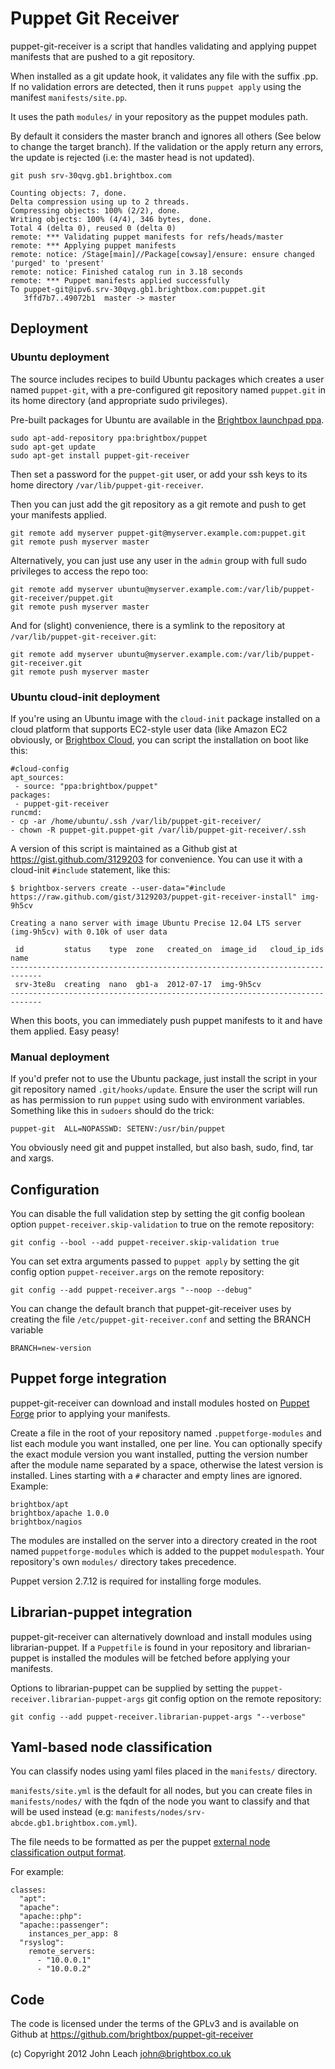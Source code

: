 # Puppet Git Receiver

puppet-git-receiver is a script that handles validating and applying
puppet manifests that are pushed to a git repository.

When installed as a git update hook, it validates any file with the
suffix .pp. If no validation errors are detected, then it runs `puppet
apply` using the manifest `manifests/site.pp`.

It uses the path `modules/` in your repository as the puppet modules
path.

By default it considers the master branch and ignores all others (See
below to change the target branch). If the validation or the apply return
any errors, the update is rejected (i.e: the master head is not updated).

    git push srv-30qvg.gb1.brightbox.com

    Counting objects: 7, done.
    Delta compression using up to 2 threads.
    Compressing objects: 100% (2/2), done.
    Writing objects: 100% (4/4), 346 bytes, done.
    Total 4 (delta 0), reused 0 (delta 0)
    remote: *** Validating puppet manifests for refs/heads/master
    remote: *** Applying puppet manifests
    remote: notice: /Stage[main]//Package[cowsay]/ensure: ensure changed 'purged' to 'present'
    remote: notice: Finished catalog run in 3.18 seconds
    remote: *** Puppet manifests applied successfully
    To puppet-git@ipv6.srv-30qvg.gb1.brightbox.com:puppet.git
       3ffd7b7..49072b1  master -> master

## Deployment

### Ubuntu deployment

The source includes recipes to build Ubuntu packages which creates a
user named `puppet-git`, with a pre-configured git repository named
`puppet.git` in its home directory (and appropriate sudo privileges).

Pre-built packages for Ubuntu are available in the
[Brightbox launchpad ppa](https://launchpad.net/~brightbox/+archive/puppet).

    sudo apt-add-repository ppa:brightbox/puppet
    sudo apt-get update
    sudo apt-get install puppet-git-receiver

Then set a password for the `puppet-git` user, or add your ssh keys to
its home directory `/var/lib/puppet-git-receiver`.

Then you can just add the git repository as a git remote and push to
get your manifests applied.

    git remote add myserver puppet-git@myserver.example.com:puppet.git
	git remote push myserver master

Alternatively, you can just use any user in the `admin` group with
full sudo privileges to access the repo too:

	git remote add myserver ubuntu@myserver.example.com:/var/lib/puppet-git-receiver/puppet.git
	git remote push myserver master

And for (slight) convenience, there is a symlink to the repository at
`/var/lib/puppet-git-receiver.git`:

	git remote add myserver ubuntu@myserver.example.com:/var/lib/puppet-git-receiver.git
	git remote push myserver master

### Ubuntu cloud-init deployment

If you're using an Ubuntu image with the `cloud-init` package
installed on a cloud platform that supports EC2-style user data (like
Amazon EC2 obviously, or [Brightbox Cloud](http://brightbox.com/), you
can script the installation on boot like this:

    #cloud-config
    apt_sources:
     - source: "ppa:brightbox/puppet"
    packages:
     - puppet-git-receiver
    runcmd:
    - cp -ar /home/ubuntu/.ssh /var/lib/puppet-git-receiver/
    - chown -R puppet-git.puppet-git /var/lib/puppet-git-receiver/.ssh

A version of this script is maintained as a Github gist at
https://gist.github.com/3129203 for convenience. You can use it with
a cloud-init `#include` statement, like this:

    $ brightbox-servers create --user-data="#include https://raw.github.com/gist/3129203/puppet-git-receiver-install" img-9h5cv
	
    Creating a nano server with image Ubuntu Precise 12.04 LTS server (img-9h5cv) with 0.10k of user data

     id         status    type  zone   created_on  image_id   cloud_ip_ids  name
    -----------------------------------------------------------------------------
     srv-3te8u  creating  nano  gb1-a  2012-07-17  img-9h5cv
    -----------------------------------------------------------------------------
	
When this boots, you can immediately push puppet manifests to it and
have them applied. Easy peasy!

### Manual deployment

If you'd prefer not to use the Ubuntu package, just install the script
in your git repository named `.git/hooks/update`. Ensure the user the
script will run as has permission to run `puppet` using sudo with
environment variables. Something like this in `sudoers` should do the
trick:

    puppet-git	ALL=NOPASSWD: SETENV:/usr/bin/puppet

You obviously need git and puppet installed, but also bash, sudo,
find, tar and xargs.

## Configuration

You can disable the full validation step by setting the git config
boolean option `puppet-receiver.skip-validation` to true on the remote
repository:

    git config --bool --add puppet-receiver.skip-validation true

You can set extra arguments passed to `puppet apply` by setting the
git config option `puppet-receiver.args` on the remote repository:

    git config --add puppet-receiver.args "--noop --debug"

You can change the default branch that puppet-git-receiver uses by
creating the file `/etc/puppet-git-receiver.conf` and setting the
BRANCH variable

    BRANCH=new-version

## Puppet forge integration

puppet-git-receiver can download and install modules hosted on
[Puppet Forge](http://forge.puppetlabs.com/) prior to applying your
manifests.

Create a file in the root of your repository named
`.puppetforge-modules` and list each module you want installed, one
per line. You can optionally specify the exact module version you want
installed, putting the version number after the module name separated
by a space, otherwise the latest version is installed. Lines starting
with a `#` character and empty lines are ignored. Example:

    brightbox/apt
    brightbox/apache 1.0.0
	brightbox/nagios

The modules are installed on the server into a directory created in
the root named `puppetforge-modules` which is added to the puppet
`modulespath`. Your repository's own `modules/` directory takes
precedence.

Puppet version 2.7.12 is required for installing forge modules.

## Librarian-puppet integration

puppet-git-receiver can alternatively download and install modules using
librarian-puppet. If a `Puppetfile` is found in your repository and
librarian-puppet is installed the modules will be fetched before applying your
manifests.

Options to librarian-puppet can be supplied by setting the
`puppet-receiver.librarian-puppet-args` git config option on the remote
repository:

    git config --add puppet-receiver.librarian-puppet-args "--verbose"

## Yaml-based node classification

You can classify nodes using yaml files placed in the `manifests/`
directory.

`manifests/site.yml` is the default for all nodes, but you can create
files in `manifests/nodes/` with the fqdn of the node you want to
classify and that will be used instead (e.g:
`manifests/nodes/srv-abcde.gb1.brightbox.com.yml`).

The file needs to be formatted as per the puppet
[external node classification output format](http://docs.puppetlabs.com/guides/external_nodes.html#enc-output-format).

For example:

    classes:
      "apt":
      "apache":
      "apache::php":
      "apache::passenger":
        instances_per_app: 8
      "rsyslog":
        remote_servers:
          - "10.0.0.1"
          - "10.0.0.2"


## Code

The code is licensed under the terms of the GPLv3 and is available on
Github at https://github.com/brightbox/puppet-git-receiver

(c) Copyright 2012 John Leach <john@brightbox.co.uk>
